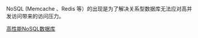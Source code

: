 NoSQL (Memcache 、Redis 等）的出现是为了解决关系型数据库无法应对高并发访问带来的访问压力。

[高性能NoSQL数据库](https://github.com/stevenli91748/System-Design/blob/master/High%20performance%20architecture/NoSQL数据库集群.md)
